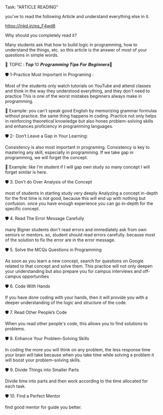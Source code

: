 Task: "ARTICLE READING"

you've to read the following Article and understand everything else in it.

https://lnkd.in/eq_F4wd8

Why should you completely read it?

Many students ask that how to build logic in programming, how to understand the things, etc. so this article is the answer of most of your questions in simple words.


🔰 TOPIC : 𝑻𝒐𝒑 10 𝑷𝒓𝒐𝒈𝒓𝒂𝒎𝒎𝒊𝒏𝒈 𝑻𝒊𝒑𝒔 𝑭𝒐𝒓 𝑩𝒆𝒈𝒊𝒏𝒏𝒆𝒓𝒔👀 

 🛡 1-Practice Must Important in Programing : 

Most of the students only watch tutorials on YouTube and attend classes and think in the way they understood everything, and they don't need to practice This is one of the worst mistakes beginners always make in programming.

📌 Example:  you can't speak good English by memorizing grammar formulas without practice. the same thing happens in coding. Practice not only helps in reinforcing theoretical knowledge but also hones problem-solving skills and enhances proficiency in programming languages.

🛡 2- Don’t Leave a Gap in Your Learning:

Consistency is also most important in programing. Consistency is key to mastering any skill, especially in programming. If we take gap in programming, we will forget the concept.

📌 Example: like I'm student if I will gap own study so many concept I will forget similar is here.

🛡 3. Don’t do Over Analysis of the Concept

most of students in starting study very deeply Analyzing a concept in-depth for the first time is not good, because this will end up with nothing but confusion. once you have enough experience you can go in-depth for the specific concept.

🛡 4. Read The Error Message Carefully

many Bigner students don't read errors and immediately ask from own seniors or mentors. so, student should read errors carefully. because most of the solution to fix the error are in the error message.

🛡 5. Solve the MCQs Questions in Programming

As soon as you learn a new concept, search for questions on Google related to that concept and solve them. This practice will not only deepen your understanding but also prepare you for campus interviews and off-campus opportunities

🛡 6. Code With Hands 

If you have done coding with your hands, then it will provide you with a deeper understanding of the logic and structure of the code.

🛡 7. Read Other People’s Code

When you read other people's code, this allows you to find solutions to problems.

🛡 8. Enhance Your Problem-Solving Skills

In coding the more you will think on any problem, the less response time your brain will take because when you take time while solving a problem it will boost your problem-solving skills.

🛡 9. Divide Things into Smaller Parts

Divide time into parts and then work according to the time allocated for each task.

🛡 10. Find a Perfect Mentor

find good mentor for guide you better. 
